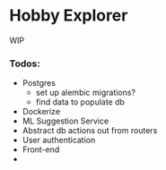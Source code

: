 # Hobby Explorer

WIP

### Todos:

- Postgres
  - set up alembic migrations?
  - find data to populate db
- Dockerize
- ML Suggestion Service
- Abstract db actions out from routers
- User authentication
- Front-end
-

